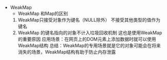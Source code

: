 - WeakMap
    - WeakMap 和Map的区别
    1. WeakMap只接受对象作为键名（NULL除外） 不接受其他类型的值作为键名
    2. WeakMap 的键名指向的对象不计入垃圾回收机制   这也是使用WeakMap的重要原因
    应用场景：在网页上的DOM元素上添加数据时就可以使用WeakMap结构
    总结：WeakMap的专用场景就是它的对象可能会在将来消失的场景，WeakMap结构有助于防止内存泄露